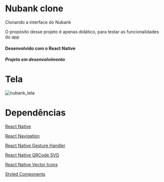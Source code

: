 # Nubank clone
Clonando a interface do Nubank

O propósito desse projeto é apenas didático, para testar as funcionalidades do app

#### Desenvolvido com o React Native
##### Projeto em desenvolvimento

# Tela
![nubank_tela](https://user-images.githubusercontent.com/46358065/83197679-39d68780-a114-11ea-9949-83a60b795cef.gif)

# Dependências
[React Native](https://reactnative.dev/)

[React Navigation](https://reactnavigation.org/)

[React Native Gesture Handler](docs.swmansion.com/react-native-gesture-handler/index.html)

[React Native QRCode SVG](https://github.com/awesomejerry/react-native-qrcode-svg)

[React Native Vector Icons](https://github.com/oblador/react-native-vector-icons)

[Styled Components](https://github.com/styled-components/styled-components)
